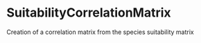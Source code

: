 # SuitabilityCorrelationMatrix
Creation of a correlation matrix from the species suitability matrix

